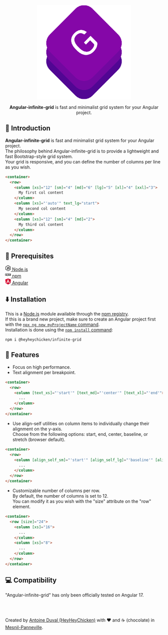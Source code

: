 <div align="center">

<img src="https://raw.githubusercontent.com/HeyHeyChicken/Angular-infinite-grid/main/.github/logo.png" alt="Angular-infinite-grid" width="300">

**Angular-infinite-grid** is fast and minimalist grid system for your Angular project.<br>
</div>

## 👋 Introduction

**Angular-infinite-grid** is fast and minimalist grid system for your Angular project.<br>
The philosophy behind Angular-infinite-grid is to provide a lightweight and fast Bootstrap-style grid system.<br>
Your grid is responsive, and you can define the number of columns per line as you wish.<br>
```html
<container>
  <row>
    <column [xs]="12" [sm]="4" [md]="6" [lg]="5" [xl]="4" [xxl]="3">
      My first col content
    </column>
    <column [xs]="'auto'" text_lg="start">
      My second col content
    </column>
    <column [xs]="12" [sm]="4" [md]="2">
      My third col content
    </column>
  </row>
</container>
```

## 🔧 Prerequisites

[<img src="https://raw.githubusercontent.com/HeyHeyChicken/Angular-infinite-grid/main/.github/nodeJSLogo.png" width="18" /> Node.js](//nodejs.org/)<br/>
[<img src="https://raw.githubusercontent.com/HeyHeyChicken/Angular-infinite-grid/main/.github/npmLogo.png" width="18" /> npm](//npmjs.com/)<br/>
[<img src="https://raw.githubusercontent.com/HeyHeyChicken/Angular-infinite-grid/main/.github/angularLogo.png" width="18" /> Angular](//angular.io/)<br/>

## ⬇️ Installation

This is a [Node.js](//nodejs.org/en/) module available through the [npm registry](//www.npmjs.com/).<br>
If this is a brand new project, make sure to create an Angular project first with the [`npx ng new myProjectName` command](//angular.io/tutorial/tour-of-heroes/toh-pt0).<br>
Installation is done using the [`npm install` command](//docs.npmjs.com/getting-started/installing-npm-packages-locally):

```console
npm i @heyheychicken/infinite-grid
```

## 💼 Features

<ul>
  <li>Focus on high performance.</li>
  <li>Text alignment per breakpoint.</li>
</ul>

```html
<container>
  <row>
    <column [text_xs]="'start'" [text_md]="'center'" [text_xl]="'end'">
      ...
    </column>
  </row>
</container>
```

<ul>
  <li>Use align-self utilities on column items to individually change their alignment on the y-axis.<br/>Choose from the following options: start, end, center, baseline, or stretch (browser default).</li>
</ul>

```html
<container>
  <row>
    <column [align_self_sm]="'start'" [align_self_lg]="'baseline'" [align_self_xxl]="'end'">
      ...
    </column>
  </row>
</container>
```

<ul>
  <li>Customizable number of columns per row.<br/>By default, the number of columns is set to 12.<br/>You can modify it as you wish with the "size" attribute on the "row" element.</li>
</ul>

```html
<container>
  <row [size]="24">
    <column [xs]="16">
      ...
    </column>
    <column [xs]="8">
      ...
    </column>
  </row>
</container>
```

## 💻 Compatibility

"Angular-infinite-grid" has only been officially tested on Angular 17.

<br>
<br>

Created by [Antoine Duval (HeyHeyChicken)](//antoine.cuffel.fr) with ❤ and ☕ (chocolate) in [Mesnil-Panneville](//en.wikipedia.org/wiki/Mesnil-Panneville).
